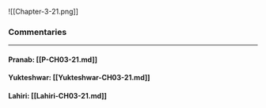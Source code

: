 ![[Chapter-3-21.png]]

### Commentaries

---

#### Pranab: [[P-CH03-21.md]]

#### Yukteshwar: [[Yukteshwar-CH03-21.md]]

#### Lahiri: [[Lahiri-CH03-21.md]]
